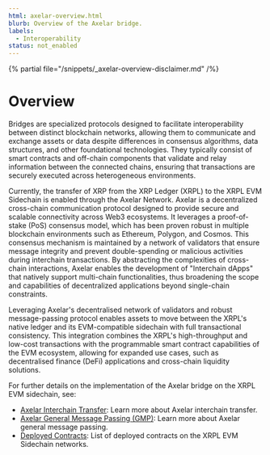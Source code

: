 ```yaml
---
html: axelar-overview.html
blurb: Overview of the Axelar bridge.
labels:
  - Interoperability
status: not_enabled
---
```


{% partial file="/snippets/_axelar-overview-disclaimer.md" /%}

# Overview 

Bridges are specialized protocols designed to facilitate interoperability between distinct blockchain networks, allowing them to communicate and exchange assets or data despite differences in consensus algorithms, data structures, and other foundational technologies. They typically consist of smart contracts and off-chain components that validate and relay information between the connected chains, ensuring that transactions are securely executed across heterogeneous environments.

Currently, the transfer of XRP from the XRP Ledger (XRPL) to the XRPL EVM Sidechain is enabled through the Axelar Network. Axelar is a decentralized cross-chain communication protocol designed to provide secure and scalable connectivity across Web3 ecosystems. It leverages a proof-of-stake (PoS) consensus model, which has been proven robust in multiple blockchain environments such as Ethereum, Polygon, and Cosmos. This consensus mechanism is maintained by a network of validators that ensure message integrity and prevent double-spending or malicious activities during interchain transactions. By abstracting the complexities of cross-chain interactions, Axelar enables the development of "Interchain dApps" that natively support multi-chain functionalities, thus broadening the scope and capabilities of decentralized applications beyond single-chain constraints.

Leveraging Axelar's decentralised network of validators and robust message-passing protocol enables assets to move between the XRPL's native ledger and its EVM-compatible sidechain with full transactional consistency. This integration combines the XRPL's high-throughput and low-cost transactions with the programmable smart contract capabilities of the EVM ecosystem, allowing for expanded use cases, such as decentralised finance (DeFi) applications and cross-chain liquidity solutions.


For further details on the implementation of the Axelar bridge on the XRPL EVM sidechain, see: 

- [Axelar Interchain Transfer](axelar-interchain-transfer.md): Learn more about Axelar interchain transfer.
- [Axelar General Message Passing (GMP)](axelar-general-message-passing.md): Learn more about Axelar general message passing.
- [Deployed Contracts](axelar-deployed-contracts.md): List of deployed contracts on the XRPL EVM Sidechain networks.